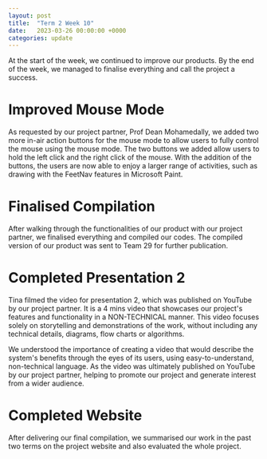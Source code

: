 ```yaml
---
layout: post
title:  "Term 2 Week 10"
date:   2023-03-26 00:00:00 +0000
categories: update
---
```


At the start of the week, we continued to improve our products. By the end of the week, we managed to finalise everything and call the project a success.

# Improved Mouse Mode

As requested by our project partner, Prof Dean Mohamedally, we added two more in-air action buttons for the mouse mode to allow users to fully control the mouse using the mouse mode. The two buttons we added allow users to hold the left click and the right click of the mouse. With the addition of the buttons, the users are now able to enjoy a larger range of activities, such as drawing with the FeetNav features in Microsoft Paint.

# Finalised Compilation

After walking through the functionalities of our product with our project partner, we finalised everything and compiled our codes. The compiled version of our product was sent to Team 29 for further publication.

# Completed Presentation 2

Tina filmed the video for presentation 2, which was published on YouTube by our project partner. It is a 4 mins video that showcases our project's features and functionality in a NON-TECHNICAL manner. This video focuses solely on storytelling and demonstrations of the work, without including any technical details, diagrams, flow charts or algorithms.

We understood the importance of creating a video that would describe the system's benefits through the eyes of its users, using easy-to-understand, non-technical language. As the video was ultimately published on YouTube by our project partner, helping to promote our project and generate interest from a wider audience.

# Completed Website

After delivering our final compilation, we summarised our work in the past two terms on the project website and also evaluated the whole project.
